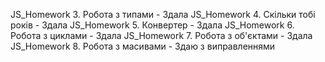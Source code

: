 JS_Homework 3. Робота з типами - Здала
JS_Homework 4. Скільки тобі років - Здала
JS_Homework 5. Конвертер - Здала
JS_Homework 6. Робота з циклами - Здала
JS_Homework 7. Робота з об'єктами - Здала
JS_Homework 8. Робота з масивами - Здаю з виправленнями